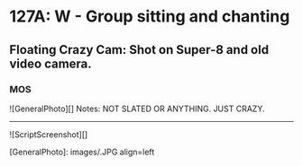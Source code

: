# 127A: W - Group sitting and chanting

## Floating Crazy Cam: Shot on Super-8 and old video camera.

### MOS

![GeneralPhoto][]
Notes: NOT SLATED OR ANYTHING. JUST CRAZY.

----

![ScriptScreenshot][]


[GeneralPhoto]:  images/.JPG align=left
